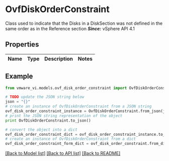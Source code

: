 # OvfDiskOrderConstraint

Class used to indicate that the Disks in a DiskSection was not defined in the same order as in the Reference section  ***Since:*** vSphere API 4.1 

## Properties
Name | Type | Description | Notes
------------ | ------------- | ------------- | -------------

## Example

```python
from vmware_vi.models.ovf_disk_order_constraint import OvfDiskOrderConstraint

# TODO update the JSON string below
json = "{}"
# create an instance of OvfDiskOrderConstraint from a JSON string
ovf_disk_order_constraint_instance = OvfDiskOrderConstraint.from_json(json)
# print the JSON string representation of the object
print OvfDiskOrderConstraint.to_json()

# convert the object into a dict
ovf_disk_order_constraint_dict = ovf_disk_order_constraint_instance.to_dict()
# create an instance of OvfDiskOrderConstraint from a dict
ovf_disk_order_constraint_form_dict = ovf_disk_order_constraint.from_dict(ovf_disk_order_constraint_dict)
```
[[Back to Model list]](../README.md#documentation-for-models) [[Back to API list]](../README.md#documentation-for-api-endpoints) [[Back to README]](../README.md)


